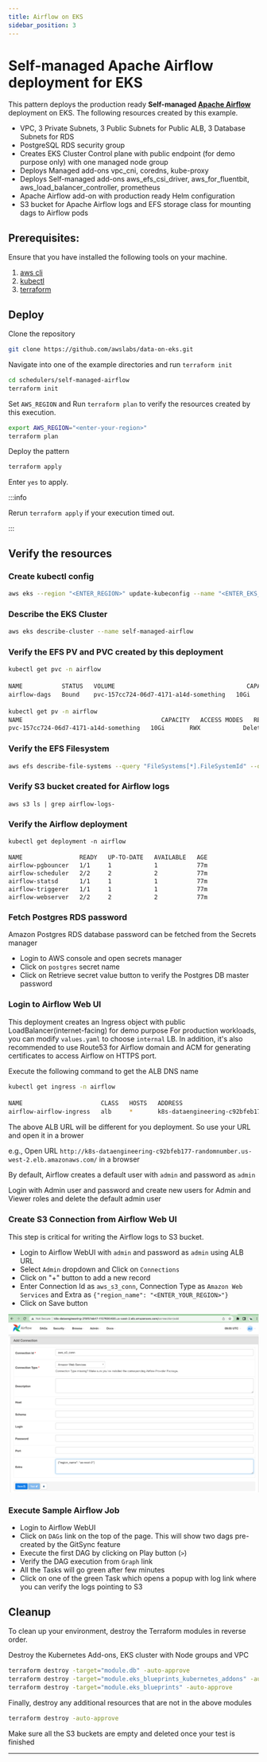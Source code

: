 ```yaml
---
title: Airflow on EKS
sidebar_position: 3
---
```


# Self-managed Apache Airflow deployment for EKS

This pattern deploys the production ready **Self-managed [Apache Airflow](https://airflow.apache.org/docs/apache-airflow/stable/)** deployment on EKS.
The following resources created by this example.

- VPC, 3 Private Subnets, 3 Public Subnets for Public ALB, 3 Database Subnets for RDS
- PostgreSQL RDS security group
- Creates EKS Cluster Control plane with public endpoint (for demo purpose only) with one managed node group
- Deploys Managed add-ons vpc_cni, coredns, kube-proxy
- Deploys Self-managed add-ons aws_efs_csi_driver, aws_for_fluentbit, aws_load_balancer_controller, prometheus
- Apache Airflow add-on with production ready Helm configuration
- S3 bucket for Apache Airflow logs and EFS storage class for mounting dags to Airflow pods

## Prerequisites:

Ensure that you have installed the following tools on your machine.

1. [aws cli](https://docs.aws.amazon.com/cli/latest/userguide/install-cliv2.html)
2. [kubectl](https://Kubernetes.io/docs/tasks/tools/)
3. [terraform](https://learn.hashicorp.com/tutorials/terraform/install-cli)

## Deploy

Clone the repository

```bash
git clone https://github.com/awslabs/data-on-eks.git
```

Navigate into one of the example directories and run `terraform init`

```bash
cd schedulers/self-managed-airflow
terraform init
```

Set `AWS_REGION` and Run `terraform plan` to verify the resources created by this execution.

```bash
export AWS_REGION="<enter-your-region>"
terraform plan
```

Deploy the pattern

```bash
terraform apply
```

Enter `yes` to apply.

:::info

Rerun `terraform apply` if your execution timed out.

:::

## Verify the resources

### Create kubectl config

```bash
aws eks --region "<ENTER_REGION>" update-kubeconfig --name "<ENTER_EKS_CLUSTER_ID>"
```

### Describe the EKS Cluster

```bash
aws eks describe-cluster --name self-managed-airflow
```

### Verify the EFS PV and PVC created by this deployment

```bash
kubectl get pvc -n airflow  

NAME           STATUS   VOLUME                                     CAPACITY   ACCESS MODES   STORAGECLASS   AGE
airflow-dags   Bound    pvc-157cc724-06d7-4171-a14d-something   10Gi       RWX            efs-sc         73m

kubectl get pv -n airflow
NAME                                       CAPACITY   ACCESS MODES   RECLAIM POLICY   STATUS   CLAIM                          STORAGECLASS   REASON   AGE
pvc-157cc724-06d7-4171-a14d-something   10Gi       RWX            Delete           Bound    airflow/airflow-dags           efs-sc                  74m

```

### Verify the EFS Filesystem

```bash
aws efs describe-file-systems --query "FileSystems[*].FileSystemId" --output text
```
### Verify S3 bucket created for Airflow logs

```bashell
aws s3 ls | grep airflow-logs-
```

### Verify the Airflow deployment

```bashell
kubectl get deployment -n airflow

NAME                READY   UP-TO-DATE   AVAILABLE   AGE
airflow-pgbouncer   1/1     1            1           77m
airflow-scheduler   2/2     2            2           77m
airflow-statsd      1/1     1            1           77m
airflow-triggerer   1/1     1            1           77m
airflow-webserver   2/2     2            2           77m

```

### Fetch Postgres RDS password

Amazon Postgres RDS database password can be fetched from the Secrets manager

- Login to AWS console and open secrets manager
- Click on `postgres` secret name
- Click on Retrieve secret value button to verify the Postgres DB master password

### Login to Airflow Web UI

This deployment creates an Ingress object with public LoadBalancer(internet-facing) for demo purpose
For production workloads, you can modify `values.yaml` to choose `internal` LB. In addition, it's also recommended to use Route53 for Airflow domain and ACM for generating certificates to access Airflow on HTTPS port.

Execute the following command to get the ALB DNS name

```bash
kubectl get ingress -n airflow

NAME                      CLASS   HOSTS   ADDRESS                                                                PORTS   AGE
airflow-airflow-ingress   alb     *       k8s-dataengineering-c92bfeb177-randomnumber.us-west-2.elb.amazonaws.com   80      88m

```

The above ALB URL will be different for you deployment. So use your URL and open it in a brower

e.g., Open URL `http://k8s-dataengineering-c92bfeb177-randomnumber.us-west-2.elb.amazonaws.com/` in a browser


By default, Airflow creates a default user with `admin` and password as `admin`

Login with Admin user and password and create new users for Admin and Viewer roles and delete the default admin user

### Create S3 Connection from Airflow Web UI

This step is critical for writing the Airflow logs to S3 bucket.

- Login to Airflow WebUI with `admin` and password as `admin` using ALB URL
- Select `Admin` dropdown and Click on `Connections`
- Click on "+" button to add a new record
- Enter Connection Id as `aws_s3_conn`, Connection Type as `Amazon Web Services` and Extra as `{"region_name": "<ENTER_YOUR_REGION>"}`
- Click on Save button

![Airflow AWS Connection](aws-s3-conn.png)

### Execute Sample Airflow Job

- Login to Airflow WebUI
- Click on `DAGs` link on the top of the page. This will show two dags pre-created by the GitSync feature
- Execute the first DAG by clicking on Play button (`>`)
- Verify the DAG execution from `Graph` link
- All the Tasks will go green after few minutes
- Click on one of the green Task which opens a popup with log link where you can verify the logs pointing to S3

## Cleanup
To clean up your environment, destroy the Terraform modules in reverse order.

Destroy the Kubernetes Add-ons, EKS cluster with Node groups and VPC

```bash
terraform destroy -target="module.db" -auto-approve
terraform destroy -target="module.eks_blueprints_kubernetes_addons" -auto-approve
terraform destroy -target="module.eks_blueprints" -auto-approve
```

Finally, destroy any additional resources that are not in the above modules

```bash
terraform destroy -auto-approve
```
Make sure all the S3 buckets are empty and deleted once your test is finished

---
